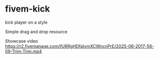 # fivem-kick
kick player on a style


Simple drag and drop resource


Showcase video
https://r2.fivemanage.com/fURRgHDfaIvmXCWncnPrE/2025-06-2017-56-09-Trim-Trim.mp4
